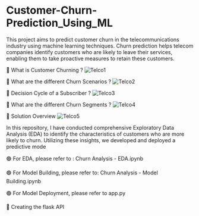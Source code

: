 # Customer-Churn-Prediction_Using_ML
This project aims to predict customer churn in the telecommunications industry using machine learning techniques. Churn prediction helps telecom companies identify customers who are likely to leave their services, enabling them to take proactive measures to retain these customers.

🔴 What is Customer Churning ?
![Telco1](https://github.com/nikhilg1210/Telecom-Churn-Prediction/assets/145900431/6279be1a-9ed5-4819-92b2-59fa65ee3b79)

🔴 What are the different Churn Scenarios ?
![Telco2](https://github.com/nikhilg1210/Telecom-Churn-Prediction/assets/145900431/33029f4e-0a89-43c1-aeb5-517f4a07d6b0)

🔴 Decision Cycle of a Subscriber ?
![Telco3](https://github.com/nikhilg1210/Telecom-Churn-Prediction/assets/145900431/bdffcce2-6114-4f6b-9295-b8b80593bb5c)

🔴 What are the different Churn Segments ?
![Telco4](https://github.com/nikhilg1210/Telecom-Churn-Prediction/assets/145900431/d1eef2a1-deb6-4674-9a7f-f44836e137b7)

🔴 Solution Overview
![Telco5](https://github.com/nikhilg1210/Telecom-Churn-Prediction/assets/145900431/622fcdb1-be43-44dc-a26d-214cd4845843)

In this repository, I have conducted comprehensive Exploratory Data Analysis (EDA) to identify the characteristics of customers who are more likely to churn. Utilizing these insights, we developed and deployed a predictive mode

🟢 For EDA, please refer to : Churn Analysis - EDA.ipynb

🟢 For Model Building, please refer to: Churn Analysis - Model Building.ipynb

🟢 For Model Deployment, please refer to app.py

🔵 Creating the flask API
